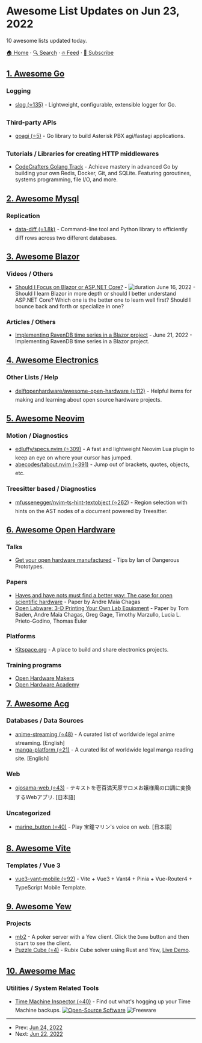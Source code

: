 # Awesome List Updates on Jun 23, 2022

10 awesome lists updated today.

[🏠 Home](/README.md) · [🔍 Search](https://www.trackawesomelist.com/search/) · [🔥 Feed](https://www.trackawesomelist.com/rss.xml) · [📮 Subscribe](https://trackawesomelist.us17.list-manage.com/subscribe?u=d2f0117aa829c83a63ec63c2f&id=36a103854c)



## [1. Awesome Go](/content/avelino/awesome-go/README.md)

### Logging

*   [slog (⭐135)](https://github.com/gookit/slog) - Lightweight, configurable, extensible logger for Go.

### Third-party APIs

*   [goagi (⭐5)](https://github.com/staskobzar/goagi) - Go library to build Asterisk PBX agi/fastagi applications.

### Tutorials / Libraries for creating HTTP middlewares

*   [CodeCrafters Golang Track](https://app.codecrafters.io/tracks/go) - Achieve mastery in advanced Go by building your own Redis, Docker, Git, and SQLite. Featuring goroutines, systems programming, file I/O, and more.

## [2. Awesome Mysql](/content/shlomi-noach/awesome-mysql/README.md)

### Replication

*   [data-diff (⭐1.8k)](https://github.com/datafold/data-diff) - Command-line tool and Python library to efficiently diff rows across two different databases.

## [3. Awesome Blazor](/content/AdrienTorris/awesome-blazor/README.md)

### Videos / Others

*   [Should I Focus on Blazor or ASP.NET Core?](https://www.youtube.com/watch?v=YbH2n4FZAP4) - ![duration](https://img.shields.io/badge/Duration:%20-13%20min-%230094FF?style=flat-square\&cacheSeconds=maxAge\&logo=microsoft) June 16, 2022 - Should I learn Blazor in more depth or should I better understand ASP.NET Core? Which one is the better one to learn well first? Should I bounce back and forth or specialize in one?

### Articles / Others

*   [Implementing RavenDB time series in a Blazor project](https://engstromjimmy.com/post/2022-06-21-RavenTimeseries) - June 21, 2022 - Implementing RavenDB time series in a Blazor project.

## [4. Awesome Electronics](/content/kitspace/awesome-electronics/README.md)

### Other Lists / Help

*   [delftopenhardware/awesome-open-hardware (⭐112)](https://github.com/delftopenhardware/awesome-open-hardware) - Helpful items for making and learning about open source hardware projects.

## [5. Awesome Neovim](/content/rockerBOO/awesome-neovim/README.md)

### Motion / Diagnostics

*   [edluffy/specs.nvim (⭐309)](https://github.com/edluffy/specs.nvim) - A fast and lightweight Neovim Lua plugin to keep an eye on where your cursor has jumped.
*   [abecodes/tabout.nvim (⭐391)](https://github.com/abecodes/tabout.nvim) - Jump out of brackets, quotes, objects, etc.

### Treesitter based / Diagnostics

*   [mfussenegger/nvim-ts-hint-textobject (⭐262)](https://github.com/mfussenegger/nvim-ts-hint-textobject) - Region selection with hints on the AST nodes of a document powered by Treesitter.

## [6. Awesome Open Hardware](/content/delftopenhardware/awesome-open-hardware/README.md)

### Talks

*   [Get your open hardware manufactured](https://www.youtube.com/watch?v=ifTaGRTPwLc) - Tips by Ian of Dangerous Prototypes.

### Papers

*   [Haves and have nots must find a better way: The case for open scientific hardware](https://doi.org/10.1371/journal.pbio.3000014) - Paper by Andre Maia Chagas
*   [Open Labware: 3-D Printing Your Own Lab Equipment](https://doi.org/10.1371/journal.pbio.1002086) - Paper by Tom Baden, Andre Maia Chagas, Greg Gage, Timothy Marzullo, Lucia L. Prieto-Godino, Thomas Euler

### Platforms

*   [Kitspace.org](https://kitspace.org) - A place to build and share electronics projects.

### Training programs

*   [Open Hardware Makers](https://openhardware.space)
*   [Open Hardware Academy](https://openhardware.academy/)

## [7. Awesome Acg](/content/soruly/awesome-acg/README.md)

### Databases / Data Sources

*   [anime-streaming (⭐48)](https://github.com/otakulogy/anime-streaming) - A curated list of worldwide legal anime streaming. \[English]
*   [manga-platform (⭐21)](https://github.com/otakulogy/manga-platform) - A curated list of worldwide legal manga reading site. \[English]

### Web

*   [ojosama-web (⭐43)](https://github.com/jiro4989/ojosama-web) - テキストを壱百満天原サロメお嬢様風の口調に変換するWebアプリ. \[日本語]

### Uncategorized

*   [marine\_button (⭐40)](https://github.com/hapo31/marine_button) - Play 宝鐘マリン's voice on web. \[日本語]

## [8. Awesome Vite](/content/vitejs/awesome-vite/README.md)

### Templates / Vue 3

*   [vue3-vant-mobile (⭐92)](https://github.com/CharleeWa/vue3-vant-mobile) - Vite + Vue3 + Vant4 + Pinia + Vue-Router4 + TypeScript Mobile Template.

## [9. Awesome Yew](/content/jetli/awesome-yew/README.md)

### Projects

*   [mb2](https://devctm.com) - A poker server with a Yew client. Click the `Demo` button and then `Start` to see the client.
*   [Puzzle Cube (⭐4)](https://github.com/wainwrightmark/puzzle_cube) - Rubix Cube solver using Rust and Yew, [Live Demo](https://wainwrightmark.github.io/puzzle_cube/).

## [10. Awesome Mac](/content/jaywcjlove/awesome-mac/README.md)

### Utilities / System Related Tools

*   [Time Machine Inspector (⭐40)](https://github.com/probablykasper/time-machine-inspector) - Find out what's hogging up your Time Machine backups. [![Open-Source Software](https://jaywcjlove.github.io/sb/ico/min-oss.svg "Open Source Software")](https://github.com/probablykasper/time-machine-inspector) ![Freeware](https://jaywcjlove.github.io/sb/ico/min-free.svg "Freeware")

---

- Prev: [Jun 24, 2022](/content/2022/06/24/README.md)
- Next: [Jun 22, 2022](/content/2022/06/22/README.md)